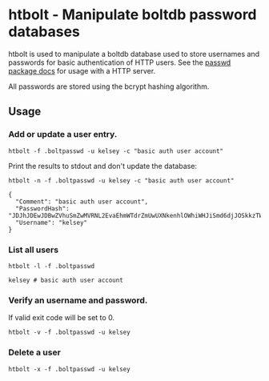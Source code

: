 # htbolt - Manipulate boltdb password databases

htbolt is used to manipulate a boltdb database used to store usernames and passwords for basic authentication of HTTP users. See the [passwd package docs](passwd) for usage with a HTTP server.

All passwords are stored using the bcrypt hashing algorithm.

## Usage

### Add or update a user entry.

```
htbolt -f .boltpasswd -u kelsey -c "basic auth user account"
```

Print the results to stdout and don't update the database:

```
htbolt -n -f .boltpasswd -u kelsey -c "basic auth user account"
```

```
{
  "Comment": "basic auth user account",
  "PasswordHash": "JDJhJDEwJDBwZVhuSmZwMVRNL2EvaEhmWTdrZmUwUXNkenhlOWhiWHJiSmd6djJOSkkzTWdEQ09vNEpl",
  "Username": "kelsey"
}
```

### List all users

```
htbolt -l -f .boltpasswd
```
```
kelsey # basic auth user account 
```

### Verify an username and password.

If valid exit code will be set to 0.

```
htbolt -v -f .boltpasswd -u kelsey
```

### Delete a user

```
htbolt -x -f .boltpasswd -u kelsey
```
